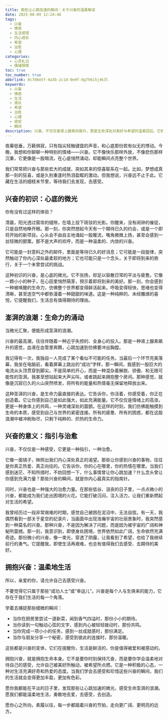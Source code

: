 ```yaml
---
title: 那些让心跳加速的瞬间：关于兴奋的温柔解读
date: 2025-08-09 12:24:48
tags:
  - 兴奋
  - 情感
  - 生活感悟
  - 内心成长
  - 希望
  - 治愈
  - 心理
categories:
  - 心灵札记
  - 情绪探索
toc: true
toc_number: true
abbrlink: 8c7d6e5f-4a3b-2c1d-0e9f-8g7h6i5j4k3l
keywords:
  - 兴奋
  - 情感
  - 生活
  - 成长
  - 希望
  - 治愈
  - 心理
  - 感受
  - 瞬间
description: 兴奋，不仅仅是肾上腺素的飙升，更是生命深处对美好与希望的温柔回应。它像一束光，照亮我们前行的路，提醒我们活着的意义。这篇文章，将带你一同感受那些让心跳加速的微光与澎湃，学会拥抱生命中每一个值得被珍视的瞬间。
---
```


夜幕低垂，万籁俱寂，只有指尖轻触键盘的声音，和心底那份若有似无的悸动。今晚，我想和你聊聊一种特别的情绪——兴奋。它不像快乐那样外放，不像悲伤那样沉重，它更像是一股暗流，在心底悄然涌动，却能瞬间点亮整个世界。

我们常常把兴奋与那些宏大的成就、突如其来的惊喜联系在一起。比如，梦想成真那一刻的狂喜，或是久别重逢时热泪盈眶的激动。但我想说，兴奋远不止于此。它藏在生活的细枝末节里，等待我们去发现，去感受。

## 兴奋的初识：心底的微光

你有没有过这样的体验？

清晨，阳光透过窗帘的缝隙，在墙上投下斑驳的光影。你醒来，没有闹钟的催促，只是自然地睁开眼。那一刻，你突然想起今天有一个期待已久的约会，或是一个即将开始的新项目。心头会不由自主地涌起一股暖流，嘴角微微上扬，甚至会感到一丝轻微的颤栗。那不是大声的欢呼，而是一种温柔的、内敛的兴奋。

它可能是一封意料之外的邮件，里面是等待已久的好消息；它可能是一段旋律，突然触动了你内心深处最柔软的地方；它也可能只是一个念头，关于即将到来的旅行，关于一个未曾尝试的挑战。

这种初识的兴奋，是心底的微光。它不张扬，却足以驱散日常的平淡与疲惫。它像一颗小小的种子，在心田里悄然萌芽，预示着即将到来的美好。那一刻，你会感到一种被唤醒的生命力，仿佛整个世界都变得鲜活起来。呼吸变得轻快，思绪也变得清晰，甚至连空气中都弥漫着一种甜甜的味道。这是一种纯粹的、未经雕琢的喜悦，它提醒我们，生活总有值得期待的理由。

## 澎湃的浪潮：生命力的涌动

当微光汇聚，便能形成澎湃的浪潮。

兴奋的最高潮，往往伴随着一种近乎失控的、全身心的投入。那是一种肾上腺素飙升的感觉，血液在血管里奔腾，心跳加速到仿佛要冲出胸膛。

我记得有一次，我独自一人完成了某个看似不可能的任务。当最后一个环节完美落幕，我坐在电脑前，看着屏幕上跳出的“成功”字样，那一瞬间，我感到一股巨大的电流从头顶贯穿到脚尖。不是简单的开心，而是一种混杂着解脱、骄傲、和无限可能性的澎湃。我甚至想站起来大声尖叫，或者跳起来拥抱整个房间。那种感觉，就像是沉寂已久的火山突然喷发，将所有的能量和热情毫无保留地释放出来。

这种澎湃的兴奋，是生命力最直接的表达。它告诉你，你活着，你感受着，你正在创造着。它让你感到自己是如此强大，如此充满能量。它不仅仅是情绪上的高涨，更是一种身体上的共鸣，一种灵魂深处的震颤。在这样的时刻，我们仿佛能触摸到生命的本质，感受到自己与世界的紧密连接。所有的疲惫、所有的困惑，都在这股浪潮中被冲刷殆尽，只剩下纯粹的、炽热的生命力。

## 兴奋的意义：指引与治愈

兴奋，不仅仅是一种感受，它更是一种指引，一种治愈。

它像一面镜子，映照出我们内心深处真正的渴望。那些让你感到兴奋的事物，往往是你真正热爱、真正向往的。它告诉你，你的心在哪里，你的热情在哪里。当我们感到迷茫、不知所措时，不妨回想一下，什么事情曾让你心跳加速？什么念头曾让你感到充满力量？那些兴奋的瞬间，就是你内心最真实的指南针。

同时，兴奋也是一种强大的治愈力量。在那些低谷、沮丧的日子里，一点点微小的兴奋，都能成为我们走出困境的火花。它能打破沉闷，注入活力，让我们重新燃起对生活的希望。

我曾经历过一段非常艰难的时期，感觉自己被困在泥沼中，无法自拔。有一天，我偶然看到一部关于星空的纪录片，当画面中出现浩瀚宇宙的壮丽景象时，我突然感到一种莫名的兴奋。那种兴奋，不是因为解决了问题，而是因为被宇宙的广阔和神秘所震撼。那一刻，我意识到，即使身处困境，世界依然如此广阔，生命依然充满奇迹。那份微小的兴奋，像一束光，穿透了阴霾，让我看到了希望，也给了我继续前行的勇气。它提醒我，即使生活再艰难，也总有值得我们去感受、去期待的美好。

## 拥抱兴奋：温柔地生活

所以，亲爱的你，请允许自己去感受兴奋。

不要觉得它只属于那些“成功人士”或“幸运儿”。兴奋是每个人与生俱来的能力，它存在于我们生活的每一个角落。

学着去捕捉那些细微的瞬间：
*   当你在厨房里尝试一道新菜，闻到香气四溢时，那份小小的期待。
*   当你读到一句触动心弦的文字，感到内心被轻轻拨动时，那份共鸣。
*   当你完成一项小小的任务，感到一丝成就感时，那份满足。
*   当你与朋友分享一个秘密，感受到彼此的连接时，那份温暖。

这些都是兴奋的变体，它们在提醒你，生活是鲜活的，你是值得被爱和被感动的。

拥抱兴奋，就是拥抱生命本身。它不是要你时刻保持亢奋，而是要你学会温柔地对待自己的感受，允许自己被美好所触动，被希望所点燃。它是一种积极的心态，一种对生活充满好奇和热爱的态度。当我们学会去感受和珍惜这些兴奋的瞬间，我们的生活就会变得更加丰盈，更加有色彩。

愿你我都能在平淡的日子里，发现那些让心跳加速的微光，感受生命澎湃的浪潮。愿我们都能温柔地生活，勇敢地去爱，去感受，去创造。

愿你心之所向，素履以往，每一步都踏着兴奋的节拍，走向更广阔、更明亮的远方。